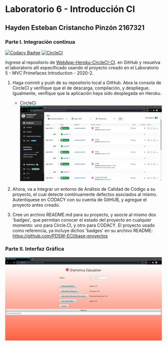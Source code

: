 # Laboratorio 6 - Introducción CI 
## Hayden Esteban Cristancho Pinzón 2167321
### Parte I. Integración continua

[![Codacy Badge](https://app.codacy.com/project/badge/Grade/ca2eaf4512dc4983b524e2c7c42bea5a)](https://www.codacy.com/gh/Esteban297/Lab6_CVDS/dashboard?utm_source=github.com&amp;utm_medium=referral&amp;utm_content=Esteban297/Lab6_CVDS&amp;utm_campaign=Badge_Grade)
[![CircleCI](https://circleci.com/gh/Esteban297/Lab6_CVDS/tree/master.svg?style=svg)](https://circleci.com/gh/Esteban297/Lab6_CVDS/tree/master)

Ingrese al repositorio de [WebApp-Heroku-CircleCI-CI](https://github.com/PDSW-ECI/WebApp-Heroku-CircleCI-CI). en GitHub y resuelva el laboratorio allí especificado usando el proyecto creado en el  Laboratorio 5 - MVC Primefaces Introduction - 2020-2.  
 1. Haga commit y push de su repositorio local a GitHub. Abra la consola de CircleCI y verifique que el de descarga, compilación, y despliegue. Igualmente, verifique que la aplicación haya sido desplegada en Heroku.  
      * CircleCi  
       ![c](https://github.com/Esteban297/Lab6_CVDS/blob/master/c.jpeg)  

    
      
 2. Ahora, va a integrar un entorno de Análisis de Calidad de Código a su proyecto, el cual detecte contínuamente defectos asociados al mismo. Autentíquese en CODACY con su cuenta de GitHUB, y agregue el proyecto antes creado.  
 3. Cree un archivo README.md para su proyecto, y asocie al mismo dos 'badges', que permitan conocer el estado del proyecto en cualquier momento: uno para Circle.CI, y otro para CODACY. El proyecto usado como referencia, ya incluye dichos 'badges' en su archivo README: https://github.com/PDSW-ECI/base-proyectos  

### Parte II. Interfaz Gráfica  
![Modelo1](https://github.com/Esteban297/Lab6_CVDS/blob/master/interfaz.jpeg)  
